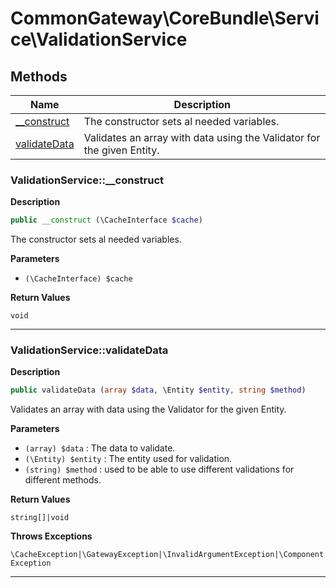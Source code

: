 # CommonGateway\CoreBundle\Service\ValidationService  







## Methods

| Name | Description |
|------|-------------|
|[__construct](#validationservice__construct)|The constructor sets al needed variables.|
|[validateData](#validationservicevalidatedata)|Validates an array with data using the Validator for the given Entity.|




### ValidationService::__construct  

**Description**

```php
public __construct (\CacheInterface $cache)
```

The constructor sets al needed variables. 

 

**Parameters**

* `(\CacheInterface) $cache`

**Return Values**

`void`


<hr />


### ValidationService::validateData  

**Description**

```php
public validateData (array $data, \Entity $entity, string $method)
```

Validates an array with data using the Validator for the given Entity. 

 

**Parameters**

* `(array) $data`
: The data to validate.  
* `(\Entity) $entity`
: The entity used for validation.  
* `(string) $method`
: used to be able to use different validations for different methods.  

**Return Values**

`string[]|void`




**Throws Exceptions**


`\CacheException|\GatewayException|\InvalidArgumentException|\ComponentException`


<hr />


